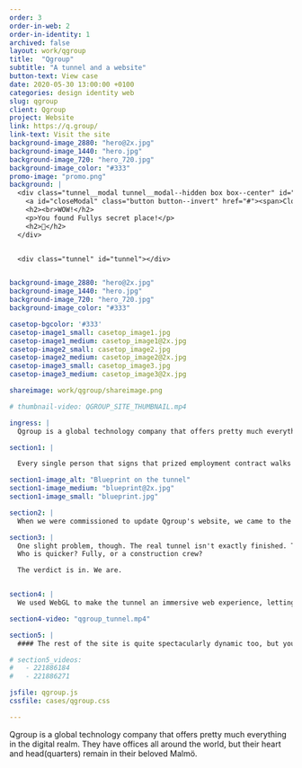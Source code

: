 ```yaml
---
order: 3
order-in-web: 2
order-in-identity: 1
archived: false
layout: work/qgroup
title:  "Qgroup"
subtitle: "A tunnel and a website"
button-text: View case
date: 2020-05-30 13:00:00 +0100
categories: design identity web
slug: qgroup
client: Qgroup
project: Website
link: https://q.group/
link-text: Visit the site
background-image_2880: "hero@2x.jpg"
background-image_1440: "hero.jpg"
background-image_720: "hero_720.jpg"
background-image_color: "#333"
promo-image: "promo.png"
background: |
  <div class="tunnel__modal tunnel__modal--hidden box box--center" id="loginModal">
    <a id="closeModal" class="button button--invert" href="#"><span>Close</span></a>
    <h2><br>WOW!</h2>
    <p>You found Fullys secret place!</p>
    <h2>🤫</h2>
  </div>


  <div class="tunnel" id="tunnel"></div>


background-image_2880: "hero@2x.jpg"
background-image_1440: "hero.jpg"
background-image_720: "hero_720.jpg"
background-image_color: "#333"

casetop-bgcolor: '#333'
casetop-image1_small: casetop_image1.jpg
casetop-image1_medium: casetop_image1@2x.jpg
casetop-image2_small: casetop_image2.jpg
casetop-image2_medium: casetop_image2@2x.jpg
casetop-image3_small: casetop_image3.jpg
casetop-image3_medium: casetop_image3@2x.jpg

shareimage: work/qgroup/shareimage.png

# thumbnail-video: QGROUP_SITE_THUMBNAIL.mp4

ingress: |
  Qgroup is a global technology company that offers pretty much everything in the digital realm. They have offices all around the world, but their heart and head(quarters) remain in their beloved Malmö.

section1: |

  Every single person that signs that prized employment contract walks the walk of pride, through an ACTUAL tunnel, into Qgroup's inner sanctum – their super hip and swanky Malmö office.

section1-image_alt: "Blueprint on the tunnel"
section1-image_medium: "blueprint@2x.jpg"
section1-image_small: "blueprint.jpg"

section2: |
  When we were commissioned to update Qgroup's website, we came to the conclusion pretty quickly that the tunnel experience needed to be emphasized. It’s a defining experience that every employee, new and experienced, shares.

section3: |
  One slight problem, though. The real tunnel isn't exactly finished. They are renovating as we speak. Nevertheless, we heard their vision and were handed the blueprints, CAD models and everything else we needed to get to work. Which led us to the deep and ancient question:
  Who is quicker? Fully, or a construction crew?

  The verdict is in. We are.


section4: |
  We used WebGL to make the tunnel an immersive web experience, letting the mouse or mobile gyro guide the exploring. And if you get tired of looking around you could just use the secret key (it's the Q tangent on your keyboard — we’re not so good with secrets). This ushers you to the elusive light at the end of the tunnel: the coveted employee zone.

section4-video: "qgroup_tunnel.mp4"

section5: |
  #### The rest of the site is quite spectacularly dynamic too, but you should [go traverse it](https://q.group) on your own. Because, to paraphrase Qgroup – everything begins with the tunnel.

# section5_videos:
#   - 221886184
#   - 221886271

jsfile: qgroup.js
cssfile: cases/qgroup.css

---
```


Qgroup is a global technology company that offers pretty much everything in the digital realm. They have offices all around the world, but their heart and head(quarters) remain in their beloved Malmö.
